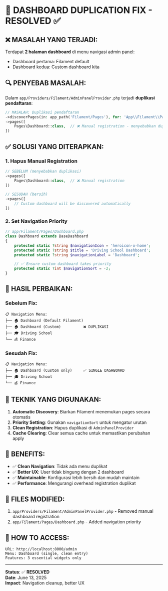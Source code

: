 # 🎯 DASHBOARD DUPLICATION FIX - RESOLVED ✅

## ❌ **MASALAH YANG TERJADI:**

Terdapat **2 halaman dashboard** di menu navigasi admin panel:

-   Dashboard pertama: Filament default
-   Dashboard kedua: Custom dashboard kita

## 🔍 **PENYEBAB MASALAH:**

Dalam `app/Providers/Filament/AdminPanelProvider.php` terjadi **duplikasi pendaftaran**:

```php
// MASALAH: Duplikasi pendaftaran
->discoverPages(in: app_path('Filament/Pages'), for: 'App\\Filament\\Pages') // Otomatis menemukan Dashboard.php
->pages([
    Pages\Dashboard::class,  // ❌ Manual registration - menyebabkan duplikasi
])
```

## ✅ **SOLUSI YANG DITERAPKAN:**

### **1. Hapus Manual Registration**

```php
// SEBELUM (menyebabkan duplikasi)
->pages([
    Pages\Dashboard::class,  // ❌ Manual registration
])

// SESUDAH (bersih)
->pages([
    // Custom dashboard will be discovered automatically
])
```

### **2. Set Navigation Priority**

```php
// app/Filament/Pages/Dashboard.php
class Dashboard extends BaseDashboard
{
    protected static ?string $navigationIcon = 'heroicon-o-home';
    protected static ?string $title = 'Driving School Dashboard';
    protected static ?string $navigationLabel = 'Dashboard';

    // ✅ Ensure custom dashboard takes priority
    protected static ?int $navigationSort = -2;
}
```

## 🎉 **HASIL PERBAIKAN:**

### **Sebelum Fix:**

```
📋 Navigation Menu:
├── 🏠 Dashboard (Default Filament)
├── 🏠 Dashboard (Custom)          ❌ DUPLIKASI
├── 🎓 Driving School
└── 💰 Finance
```

### **Sesudah Fix:**

```
📋 Navigation Menu:
├── 🏠 Dashboard (Custom only)     ✅ SINGLE DASHBOARD
├── 🎓 Driving School
└── 💰 Finance
```

## 🔧 **TEKNIK YANG DIGUNAKAN:**

1. **Automatic Discovery**: Biarkan Filament menemukan pages secara otomatis
2. **Priority Setting**: Gunakan `navigationSort` untuk mengatur urutan
3. **Clean Registration**: Hapus duplikasi di `AdminPanelProvider`
4. **Cache Clearing**: Clear semua cache untuk memastikan perubahan apply

## 🚀 **BENEFITS:**

-   ✅ **Clean Navigation**: Tidak ada menu duplikat
-   ✅ **Better UX**: User tidak bingung dengan 2 dashboard
-   ✅ **Maintainable**: Konfigurasi lebih bersih dan mudah maintain
-   ✅ **Performance**: Mengurangi overhead registration duplikat

## 📁 **FILES MODIFIED:**

1. `app/Providers/Filament/AdminPanelProvider.php` - Removed manual dashboard registration
2. `app/Filament/Pages/Dashboard.php` - Added navigation priority

## 🎯 **HOW TO ACCESS:**

```
URL: http://localhost:8000/admin
Menu: Dashboard (single, clean entry)
Features: 3 essential widgets only
```

---

**Status**: ✅ **RESOLVED**  
**Date**: June 13, 2025  
**Impact**: Navigation cleanup, better UX
